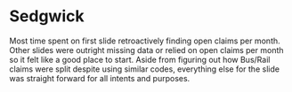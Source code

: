 # Sedgwick

Most time spent on first slide retroactively finding open claims per month.
Other slides were outright missing data or relied on open claims per month so it felt like a good place to start.
Aside from figuring out how Bus/Rail claims were split despite using similar codes, everything else for the slide was straight forward for all intents and purposes.
